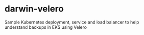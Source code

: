 # darwin-velero
Sample Kubernetes deployment, service and load balancer to help understand backups in EKS using Velero
